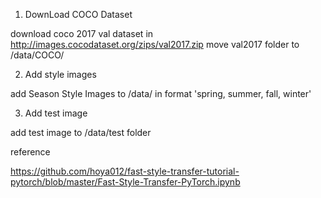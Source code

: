 1. DownLoad COCO Dataset

  download coco 2017 val dataset in http://images.cocodataset.org/zips/val2017.zip
  move val2017 folder to /data/COCO/

2. Add style images

  add Season Style Images to /data/ in format 'spring, summer, fall, winter'

3. Add test image

  add test image to /data/test folder

reference

  https://github.com/hoya012/fast-style-transfer-tutorial-pytorch/blob/master/Fast-Style-Transfer-PyTorch.ipynb
